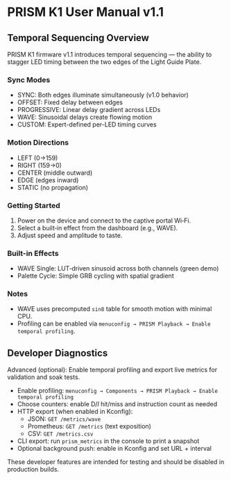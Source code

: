 # PRISM K1 User Manual v1.1

## Temporal Sequencing Overview

PRISM K1 firmware v1.1 introduces temporal sequencing — the ability to stagger LED timing between the two edges of the Light Guide Plate.

### Sync Modes

- SYNC: Both edges illuminate simultaneously (v1.0 behavior)
- OFFSET: Fixed delay between edges
- PROGRESSIVE: Linear delay gradient across LEDs
- WAVE: Sinusoidal delays create flowing motion
- CUSTOM: Expert-defined per-LED timing curves

### Motion Directions

- LEFT (0→159)
- RIGHT (159→0)
- CENTER (middle outward)
- EDGE (edges inward)
- STATIC (no propagation)

### Getting Started

1. Power on the device and connect to the captive portal Wi‑Fi.
2. Select a built‑in effect from the dashboard (e.g., WAVE).
3. Adjust speed and amplitude to taste.

### Built-in Effects

- WAVE Single: LUT‑driven sinusoid across both channels (green demo)
- Palette Cycle: Simple GRB cycling with spatial gradient

### Notes

- WAVE uses precomputed `sin8` table for smooth motion with minimal CPU.
- Profiling can be enabled via `menuconfig → PRISM Playback → Enable temporal profiling`.

## Developer Diagnostics

Advanced (optional): Enable temporal profiling and export live metrics for validation and soak tests.

- Enable profiling: `menuconfig → Components → PRISM Playback → Enable temporal profiling`
- Choose counters: enable D$/I$ hit/miss and instruction count as needed
- HTTP export (when enabled in Kconfig):
  - JSON: `GET /metrics/wave`
  - Prometheus: `GET /metrics` (text exposition)
  - CSV: `GET /metrics.csv`
- CLI export: run `prism_metrics` in the console to print a snapshot
- Optional background push: enable in Kconfig and set URL + interval

These developer features are intended for testing and should be disabled in production builds.
